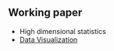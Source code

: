 ## Working paper

<ul style="margin:0 0 5px;">
  <li><autocolor>High dimensional statistics</autocolor></li>
  <li><a href="https://github.com/XiaoGuo-stat/DataVisualization"><autocolor>Data Visualization</autocolor></a></li>
</ul>


